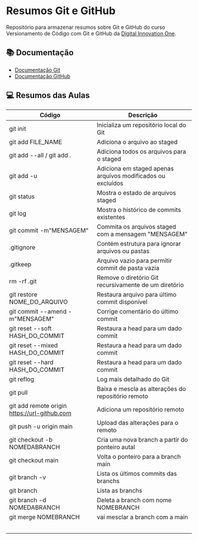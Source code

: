 
# Resumos Git e GitHub

Repositório para armazenar resumos sobre Git e GitHub do curso Versionamento de Código com Git e GitHub da [Digital Innovation One](https://www.dio.me/).

## 📚 Documentação
- [Documentação Git](https://git-scm.com/doc/)
- [Documentação GitHub](https://docs.github.com/)

## 💻 Resumos das Aulas

| Código | Descrição |
|--------|------------|
| git init | Inicializa um repositório local do Git |
| git add FILE_NAME | Adiciona o arquivo ao staged  |
| git add --all / git add . | Adiciona todos os arquivos para o staged |
| git add -u | Adiciona em staged apenas arquivos modificados ou excluídos |
| git status | Mostra o estado de arquivos staged |
| git log | Mostra o histórico de commits existentes |
| git commit -m"MENSAGEM" | Commita os arquivos staged com a mensagem "MENSAGEM" |
| .gitignore | Contém estrutura para ignorar arquivos ou pastas |
| .gitkeep | Arquivo vazio para permitir commit de pasta vazia |
| rm -rf .git | Remove o diretório Git recursivamente de um diretório |
| git restore NOME_DO_ARQUIVO | Restaura arquivo para último commit disponível |
| git commit --amend -m"MENSAGEM" | Corrige comentário do último commit |
| git reset --soft HASH_DO_COMMIT | Restaura a head para um dado commit |
| git reset --mixed HASH_DO_COMMIT | Restaura a head para um dado commit |
| git reset --hard HASH_DO_COMMIT | Restaura a head para um dado commit |
| git reflog | Log mais detalhado do Git |
| git pull | Baixa e mescla as alterações do repositório remoto |
| git add remote origin https://url-github.com | Adiciona um repositório remoto |
| git push -u origin main | Upload das alterações para o remoto |
| git checkout -b NOMEDABRANCH | Cria uma nova branch a partir do ponteiro autal |
| git checkout main | Volta o ponteiro para a branch main |
| git branch -v | Lista os últimos commits das branchs |
| git branch | Lista as branchs |
| git branch -d NOMEDABRANCH | Deleta a branch com nome NOMEBRANCH |
| git merge NOMEBRANCH | vai mesclar a branch com a main |
|  |  |
|  |  |
|  |  |
|  |  |
|  |  |